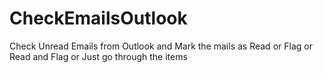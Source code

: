# CheckEmailsOutlook
Check Unread Emails from Outlook and Mark the mails as Read or Flag or Read and Flag or Just go through the items
